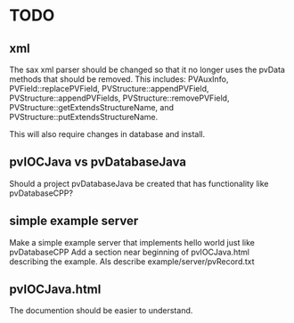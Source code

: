 TODO
===========

xml
------------

The sax xml parser should be changed so that it no longer uses the pvData methods
that should be removed.
This includes: PVAuxInfo, PVField::replacePVField, PVStructure::appendPVField,
PVStructure::appendPVFields, PVStructure::removePVField,
PVStructure::getExtendsStructureName, and PVStructure::putExtendsStructureName.

This will also require changes in database and install.


pvIOCJava vs pvDatabaseJava
-------------

Should a project pvDatabaseJava be created that has functionality like pvDatabaseCPP?

simple example server
---------------
Make a simple example server that implements hello world just like pvDatabaseCPP
Add a section near beginning of pvIOCJava.html describing the example.
Als describe example/server/pvRecord.txt


pvIOCJava.html
---------------

The documention should be easier to understand.

